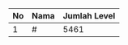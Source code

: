 | No | Nama            | Jumlah Level |
|----|-----------------|--------------|
| 1  | #    |    5461        |
